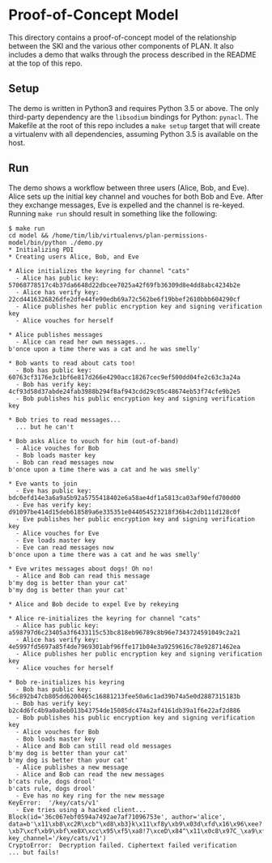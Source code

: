 # Proof-of-Concept Model

This directory contains a proof-of-concept model of the relationship between the SKI and the various other components of PLAN. It also includes a demo that walks through the process described in the README at the top of this repo.

## Setup

The demo is written in Python3 and requires Python 3.5 or above. The only third-party dependency are the `libsodium` bindings for Python: `pynacl`. The Makefile at the root of this repo includes a `make setup` target that will create a virtualenv with all dependencies, assuming Python 3.5 is available on the host.

## Run

The demo shows a workflow between three users (Alice, Bob, and Eve). Alice sets up the initial key channel and vouches for both Bob and Eve. After they exchange messages, Eve is expelled and the channel is re-keyed. Running `make run` should result in something like the following:

```
$ make run
cd model && /home/tim/lib/virtualenvs/plan-permissions-model/bin/python ./demo.py
* Initializing PDI
* Creating users Alice, Bob, and Eve

* Alice initializes the keyring for channel "cats"
  - Alice has public key: 57068778517c4b37da6648d22dbcee7025a42f69fb36309d8e4dd8abc4234b2e
  - Alice has verify key: 22cd4416326826dfe2dfe44fe90edb69a72c562be6f19bbef2610bbb604290cf
  - Alice publishes her public encryption key and signing verification key
  - Alice vouches for herself

* Alice publishes messages
  - Alice can read her own messages...
b'once upon a time there was a cat and he was smelly'

* Bob wants to read about cats too!
  - Bob has public key: 60763cf3176e3c1bf6e817d266e4290acc18267cec9ef500dd04fe2c63c3a24a
  - Bob has verify key: 4cf93d58d37abde24fab3988b294f8af943cdd29c05c48674eb53f74cfe9b2e5
  - Bob publishes his public encryption key and signing verification key

* Bob tries to read messages...
  ... but he can't

* Bob asks Alice to vouch for him (out-of-band)
  - Alice vouches for Bob
  - Bob loads master key
  - Bob can read messages now
b'once upon a time there was a cat and he was smelly'

* Eve wants to join
  - Eve has public key: bdc0efd14e3a6a9a5b92a5755418402e6a58ae4df1a5813ca03af90efd700d00
  - Eve has verify key: d91097be414d15deb618589a6e335351e044054523218f36b4c2db111d128c0f
  - Eve publishes her public encryption key and signing verification key
  - Alice vouches for Eve
  - Eve loads master key
  - Eve can read messages now
b'once upon a time there was a cat and he was smelly'

* Eve writes messages about dogs! Oh no!
  - Alice and Bob can read this message
b'my dog is better than your cat'
b'my dog is better than your cat'

* Alice and Bob decide to expel Eve by rekeying

* Alice re-initializes the keyring for channel "cats"
  - Alice has public key: a598797d6c23405a3f6433115c53bc818eb96789c8b96e7343724591049c2a21
  - Alice has verify key: 4e5997fd5697a85f4de7969301abf96ffe171b04e3a9259616c78e92871462ea
  - Alice publishes her public encryption key and signing verification key
  - Alice vouches for herself

* Bob re-initializes his keyring
  - Bob has public key: 56c892b47cb805dd6200465c16881213fee50a6c1ad39b74a5e0d2887315183b
  - Bob has verify key: b2c4d6fc4b9a0a8eb013b43754de15085dc474a2af4161db39a1f6e22af2d886
  - Bob publishes his public encryption key and signing verification key
  - Alice vouches for Bob
  - Bob loads master key
  - Alice and Bob can still read old messages
b'my dog is better than your cat'
b'my dog is better than your cat'
  - Alice publishes a new message
  - Alice and Bob can read the new messages
b'cats rule, dogs drool'
b'cats rule, dogs drool'
  - Eve has no key ring for the new message
KeyError:  '/key/cats/v1'
  - Eve tries using a hacked client...
Block(id='36c067ebf0594a7492ae7af71096753e', author='alice', data=b'\x11\xb8\xc2R\xcb"\xd8\xb3}k\x11\xf8y\xb9\x03d\xfd\x16\x96\xee?\xb7\xcf\xb9\xbf\xe8X\xcc\x95\xf5\xa8!7\xceD\x84^\x11\x0c8\x97C_\xa9\xf7\x93\x14\xa0\x9dP\xf3\xb9\x01e\xd7\xfe\x8b\xee>\x16l\xa0X\x02\x15\x9e\x10\x9f\x16\x03\t\xa1\xe4\xd6\x86\xa4[,\xf0\x97G@FZ2\x83\xdb\x7f!\x1d\xf2\xa5\xb3f\xc5\xc8D\xef\xff\xf6\xf4<tI\xdaJ\x1f\xc7>\xc1\xc4n`\x01\xa4X\xdbc%\x9d\xd3%\xd2\xbe\x7f', key_channel='/key/cats/v1')
CryptoError:  Decryption failed. Ciphertext failed verification
... but fails!
```
